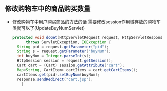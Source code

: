 ## 修改购物车中的商品购买数量

* 修改购物车中用户购买商品的方法的话 需要修改session作用域存放的购物车类就可以了(UpdateBuyNumServlet)

  ```java
  protected void doGet(HttpServletRequest request, HttpServletResponse response)
  	    throws ServletException, IOException {
  	String pid = request.getParameter("pid");
  	String s = request.getParameter("buyNum");
  	int buyNum = Integer.parseInt(s);
  	HttpSession session = request.getSession();
  	Cart cart = (Cart) session.getAttribute("cart");
  	Map<String, CartItem> cartItems = cart.getCartItems();
  	cartItems.get(pid).setBuyNum(buyNum);
  	response.sendRedirect("cart.jsp");
      }
  ```

  